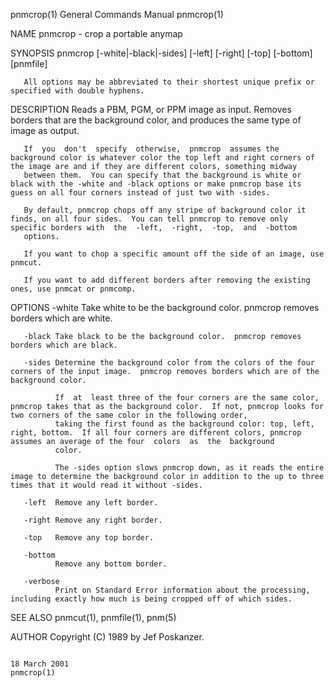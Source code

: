 pnmcrop(1)                                                                              General Commands Manual                                                                             pnmcrop(1)

NAME
       pnmcrop - crop a portable anymap

SYNOPSIS
       pnmcrop [-white|-black|-sides] [-left] [-right] [-top] [-bottom] [pnmfile]

       All options may be abbreviated to their shortest unique prefix or specified with double hyphens.

DESCRIPTION
       Reads a PBM, PGM, or PPM image as input.  Removes borders that are the background color, and produces the same type of image as output.

       If  you  don't  specify  otherwise,  pnmcrop  assumes the background color is whatever color the top left and right corners of the image are and if they are different colors, something midway
       between them.  You can specify that the background is white or black with the -white and -black options or make pnmcrop base its guess on all four corners instead of just two with -sides.

       By default, pnmcrop chops off any stripe of background color it finds, on all four sides.  You can tell pnmcrop to remove only specific borders with  the  -left,  -right,  -top,  and  -bottom
       options.

       If you want to chop a specific amount off the side of an image, use pnmcut.

       If you want to add different borders after removing the existing ones, use pnmcat or pnmcomp.

OPTIONS
       -white Take white to be the background color.  pnmcrop removes borders which are white.

       -black Take black to be the background color.  pnmcrop removes borders which are black.

       -sides Determine the background color from the colors of the four corners of the input image.  pnmcrop removes borders which are of the background color.

              If  at  least three of the four corners are the same color, pnmcrop takes that as the background color.  If not, pnmcrop looks for two corners of the same color in the following order,
              taking the first found as the background color: top, left, right, bottom.  If all four corners are different colors, pnmcrop assumes an average of the four  colors  as  the  background
              color.

              The -sides option slows pnmcrop down, as it reads the entire image to determine the background color in addition to the up to three times that it would read it without -sides.

       -left  Remove any left border.

       -right Remove any right border.

       -top   Remove any top border.

       -bottom
              Remove any bottom border.

       -verbose
              Print on Standard Error information about the processing, including exactly how much is being cropped off of which sides.

SEE ALSO
       pnmcut(1), pnmfile(1), pnm(5)

AUTHOR
       Copyright (C) 1989 by Jef Poskanzer.

                                                                                             18 March 2001                                                                                  pnmcrop(1)
